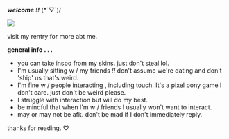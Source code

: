 ___welcome !!___ (*´▽`)/

<img src="https://64.media.tumblr.com/aebf46c47d76937aa60a7612ff146760/f5cf6f39d5a64467-c6/s400x600/576cd7cc0c59a8a2ab142e007b0790294b1d56cb.gifv">

visit my rentry for more abt me.

**general info . . .** 

* you can take inspo from my skins. just don't steal lol. 
* I'm usually sitting w / my friends _!!_ don't assume we're dating and don't 'ship' us that's weird.
* I'm fine w / people interacting , including touch. It's a pixel pony game I don't care. just don't be weird please.
* I struggle with interaction but will do my best.
* be mindful that when I'm w / friends I usually won't want to interact. 
* may or may not be afk. don't be mad if I don't immediately reply.

thanks for reading. ♡
